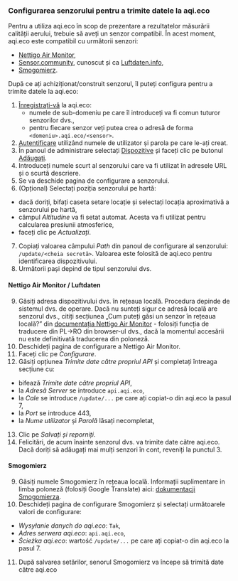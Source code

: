 ### Configurarea senzorului pentru a trimite datele la aqi.eco

Pentru a utiliza aqi.eco în scop de prezentare a rezultatelor măsurării calității aerului, trebuie să aveți un senzor compatibil. În acest moment, aqi.eco este compatibil cu următorii senzori:

* [Nettigo Air Monitor](https://air.nettigo.pl/zbuduj/),
* [Sensor.community](https://sensor.community/en/), cunoscut și ca [Luftdaten.info](https://luftdaten.info/en/home-en/),
* [Smogomierz](https://github.com/hackerspace-silesia/Smogomierz).

După ce ați achiziționat/construit senzorul, îl puteți configura pentru a trimite datele la aqi.eco:

1. [Înregistrați-vă](/register) la aqi.eco:
    - numele de sub-domeniu pe care îl introduceți va fi comun tuturor senzorilor dvs.,
    - pentru fiecare senzor veți putea crea o adresă de forma `<domeniu>.aqi.eco/<sensor>`.
2. [Autentificare](/login) utilizând numele de utilizator și parola pe care le-ați creat.
3. În panoul de administrare selectați [Dispozitive](/device) și faceți clic pe butonul [Adăugați](/device/create).
4. Introduceți numele scurt al senzorului care va fi utilizat în adresele URL și o scurtă descriere.
5. Se va deschide pagina de configurare a senzorului.
6. (Opțional) Selectați poziția senzorului pe hartă:
- dacă doriți, bifați caseta setare locație și selectați locația aproximativă a senzorului pe hartă,
- câmpul *Altitudine* va fi setat automat. Acesta va fi utilizat pentru calcularea presiunii atmosferice,
- faceți clic pe *Actualizați*.
7. Copiați valoarea câmpului *Path* din panoul de configurare al senzorului: `/update/<cheia secretă>`. Valoarea este folosită de aqi.eco pentru identificarea dispozitivului.
8. Următorii pași depind de tipul senzorului dvs.

#### Nettigo Air Monitor / Luftdaten

9. Găsiți adresa dispozitivului dvs. în rețeaua locală. Procedura depinde de sistemul dvs. de operare. Dacă nu sunteți sigur ce adresă locală are senzorul dvs., citiți secțiunea „Cum puteți găsi un senzor în rețeaua locală?” din [documentația Nettigo Air Monitor](https://air.nettigo.pl/baza-wiedzy/namf-konfiguracja-firmware/) - folosiți funcția de traducere din PL->RO din browser-ul dvs., dacă la momentul accesării nu este definitivată traducerea din poloneză.
10. Deschideți pagina de configurare a Nettigo Air Monitor.
11. Faceți clic pe *Configurare*.
12. Găsiți opțiunea *Trimite date către propriul API* și completați întreaga secțiune cu:
- bifează *Trimite date către propriul API*,
- la *Adresă Server* se introduce `api.aqi.eco`,
- la *Cale* se introduce `/update/...` pe care ați copiat-o din aqi.eco la pasul 7,
- la *Port* se introduce 443,
- la *Nume utilizator* și *Parolă* lăsați necompletat,
13. Clic pe *Salvați și reporniți*.
14. Felicitări, de acum înainte senzorul dvs. va trimite date către aqi.eco. Dacă doriți să adăugați mai mulți senzori în cont, reveniți la punctul 3.

#### Smogomierz

9. Găsiți numele Smogomierz în rețeaua locală. Informații suplimentare in limba poloneză (folosiți Google Translate) aici: [dokumentacji Smogomierza](https://github.com/hackerspace-silesia/Smogomierz/blob/master/instrukcje/software-additionals.md#nazwa-urz%C4%85dzenia-oraz-bonjourzeroconf).
10. Deschideți pagina de configurare Smogomierz și selectați următoarele valori de configurare:
- *Wysyłanie danych do aqi.eco*: `Tak`,
- *Adres serwera aqi.eco*: `api.aqi.eco`,
- *Ścieżka aqi.eco*: wartość `/update/...` pe care ați copiat-o din aqi.eco la pasul 7.
11. După salvarea setărilor, senorul Smogomierz va începe să trimită date către aqi.eco
